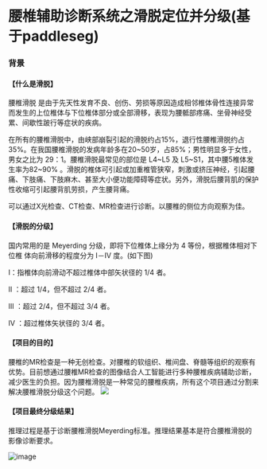 # 腰椎辅助诊断系统之滑脱定位并分级(基于paddleseg)
### 背景

#### 【什么是滑脱】

腰椎滑脱 是由于先天性发育不良、创伤、劳损等原因造成相邻椎体骨性连接异常而发生的上位椎体与下位椎体部分或全部滑移，表现为腰骶部疼痛、坐骨神经受累、间歇性跛行等症状的疾病。

在所有的腰椎滑脱中，由峡部崩裂引起的滑脱约占15%，退行性腰椎滑脱约占35%。在我国腰椎滑脱的发病年龄多在20~50岁，占85%；男性明显多于女性，男女之比为 29：1。腰椎滑脱最常见的部位是 L4~L5 及 L5~S1，其中腰5椎体发生率为82~90% 。滑脱的椎体可引起或加重椎管狭窄，刺激或挤压神经，引起腰痛、下肢痛、下肢麻木、甚至大小便功能障碍等症状。另外，滑脱后腰背肌的保护性收缩可引起腰背肌劳损，产生腰背痛。

可以通过X光检查、CT检查、MR检查进行诊断。以腰椎的侧位方向观察为佳。

#### 【滑脱的分级】

国内常用的是 Meyerding 分级，即将下位椎体上缘分为 4 等份，根据椎体相对下位椎 体向前滑移的程度分为 I－IV 度。(如下图)

Ⅰ：指椎体向前滑动不超过椎体中部矢状径的 1/4 者。

Ⅱ ：超过 1/4，但不超过 2/4 者。

Ⅲ ：超过 2/4，但不超过 3/4 者。

Ⅳ ：超过椎体矢状径的 3/4 者。
 
#### 【项目的目的】

腰椎的MR检查是一种无创检查。对腰椎的软组织、椎间盘、脊髓等组织的观察有优势。目前想通过腰椎MR检查的图像结合人工智能进行多种腰椎疾病辅助诊断，减少医生的负担。因为腰椎滑脱是一种常见的腰椎疾病，所有这个项目通过分割来解决腰椎滑脱分级这个问题。
![](https://ai-studio-static-online.cdn.bcebos.com/136bda7fb27e4f70a64aef1229ce60f0c65b286b28fe48abad8e47c495e84de0)

#### 【项目最终分级结果】

推理过程是基于诊断腰椎滑脱Meyerding标准。推理结果基本是符合腰椎滑脱的影像诊断要求。

![image](https://github.com/richarddddd198/Lumbar-spondylolisthesis-grading/blob/main/result.png)

